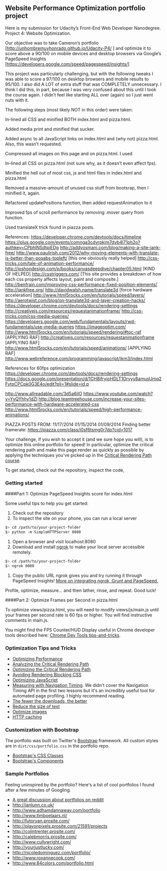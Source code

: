 ## Website Performance Optimization portfolio project

Here is my submission for Udacity’s Front-End Web Developer Nanodegree. Project 4: Website Optimization.
 
Our objective was to take Cameron’s portfolio [http://unhombremuyhonrado.github.io/Udacity-P4/ ] and optimize it to score above a 90/100 on mobile devices and desktop browsers via Google’s PageSpeed Insights [https://developers.google.com/speed/pagespeed/insights/]
 
This project was particularly challenging, but with the following tweaks I was able to  score a 97/100 on desktop browsers and mobile results to 95/100. I also did A LOT of extra stuff that was COMPLETELY unnecessary. I think I did this, in part, because I was very confused about this until I took the course again. I didn’t feel like starting ALL over (again) so I just went nuts with it.
 
The following steps (most likely NOT in this order) were taken:

In-lined all CSS and minified BOTH index.html and pizza.html.

Added media print and minified that sucker.

Added async to all JavaScript links on index.html and (why not) pizza.html. Also, this wasn’t requested.

Compressed all images on this page and on pizza.html. I used

In-lined all CSS on pizza.html (not sure why, as it doesn’t even affect fps).

Minified the hell out of most css, js and html files in index.html and pizza.html

Removed a massive-amount of unused css stuff from bootsrap, then I minified it, again.

Refactored updatePositions function, then added requestAnimation to it

Improved fps of scroll performance by removing .mover query from function.

Used translateX trick found in piazza posts.

References: 
https://developer.chrome.com/devtools/docs/timeline
https://plus.google.com/events/comnga3cdvrpkjm7dvb4l71ph2o?authkey=CPbhlNSdtpiEDg
http://addyosmani.com/blog/making-a-site-jank-free/
http://www.paulirish.com/2012/why-moving-elements-with-translate-is-better-than-posabs-topleft/ [this one obviously really helped]
http://css-tricks.com/tale-of-animation-performance/
http://joshondesign.com/p/books/canvasdeepdive/chapter05.html [KIND OF HELPED]
http://csstriggers.com/ [This site provides a breakdown of how each css property affects layout, paint and composite.]
http://benfrain.com/improving-css-performance-fixed-position-elements/
http://jankfree.org/
http://davidwalsh.name/translate3d [force hardware acceleration]
http://www.html5rocks.com/en/tutorials/speed/layers/
http://aerotwist.com/blog/on-translate3d-and-layer-creation-hacks/
https://developer.chrome.com/devtools/docs/rendering-settings
http://creativejs.com/resources/requestanimationframe/
http://css-tricks.com/css-media-queries/
https://developers.google.com/web/fundamentals/layouts/rwd-fundamentals/use-media-queries
https://imageoptim.com/
http://www.html5rocks.com/en/tutorials/speed/rendering/#toc-raf [APPLYING RAF]
http://creativejs.com/resources/requestanimationframe [APPLYING RAF]
http://www.html5rocks.com/en/tutorials/speed/animations/ [APPLYING RAF]
http://www.webreference.com/programming/javascript/jkm3/index.html

References for 60fps optimization
https://developer.chrome.com/devtools/docs/rendering-settings
https://docs.google.com/presentation/d/1CH8ifryioHDLT1Oryyy8amusUmq2FytpCPCpk0G3E4o/edit?pli=1#slide=id.p

http://www.allreadable.com/3d5a6iIO 
https://www.youtube.com/watch?v=YyQYhhy1dZI
http://blog.teamtreehouse.com/increase-your-sites-performance-with-hardware-accelerated-css
http://www.html5rocks.com/en/tutorials/speed/high-performance-animations/

PIAZZA POSTS FROM:
11/17/2014
01/15/2014
01/09/2014
Finding better framerate: https://piazza.com/class/i0sf6tsmg0r7do?cid=1017



Your challenge, if you wish to accept it (and we sure hope you will), is to optimize this online portfolio for speed! In particular, optimize the critical rendering path and make this page render as quickly as possible by applying the techniques you've picked up in the [Critical Rendering Path course](https://www.udacity.com/course/ud884).

To get started, check out the repository, inspect the code,

### Getting started

####Part 1: Optimize PageSpeed Insights score for index.html

Some useful tips to help you get started:

1. Check out the repository
1. To inspect the site on your phone, you can run a local server

  ```bash
  $> cd /path/to/your-project-folder
  $> python -m SimpleHTTPServer 8080
  ```

1. Open a browser and visit localhost:8080
1. Download and install [ngrok](https://ngrok.com/) to make your local server accessible remotely.

  ``` bash
  $> cd /path/to/your-project-folder
  $> ngrok 8080
  ```

1. Copy the public URL ngrok gives you and try running it through PageSpeed Insights! [More on integrating ngrok, Grunt and PageSpeed.](http://www.jamescryer.com/2014/06/12/grunt-pagespeed-and-ngrok-locally-testing/)

Profile, optimize, measure... and then lather, rinse, and repeat. Good luck!

####Part 2: Optimize Frames per Second in pizza.html

To optimize views/pizza.html, you will need to modify views/js/main.js until your frames per second rate is 60 fps or higher. You will find instructive comments in main.js. 

You might find the FPS Counter/HUD Display useful in Chrome developer tools described here: [Chrome Dev Tools tips-and-tricks](https://developer.chrome.com/devtools/docs/tips-and-tricks).

### Optimization Tips and Tricks
* [Optimizing Performance](https://developers.google.com/web/fundamentals/performance/ "web performance")
* [Analyzing the Critical Rendering Path](https://developers.google.com/web/fundamentals/performance/critical-rendering-path/analyzing-crp.html "analyzing crp")
* [Optimizing the Critical Rendering Path](https://developers.google.com/web/fundamentals/performance/critical-rendering-path/optimizing-critical-rendering-path.html "optimize the crp!")
* [Avoiding Rendering Blocking CSS](https://developers.google.com/web/fundamentals/performance/critical-rendering-path/render-blocking-css.html "render blocking css")
* [Optimizing JavaScript](https://developers.google.com/web/fundamentals/performance/critical-rendering-path/adding-interactivity-with-javascript.html "javascript")
* [Measuring with Navigation Timing](https://developers.google.com/web/fundamentals/performance/critical-rendering-path/measure-crp.html "nav timing api"). We didn't cover the Navigation Timing API in the first two lessons but it's an incredibly useful tool for automated page profiling. I highly recommend reading.
* <a href="https://developers.google.com/web/fundamentals/performance/optimizing-content-efficiency/eliminate-downloads.html">The fewer the downloads, the better</a>
* <a href="https://developers.google.com/web/fundamentals/performance/optimizing-content-efficiency/optimize-encoding-and-transfer.html">Reduce the size of text</a>
* <a href="https://developers.google.com/web/fundamentals/performance/optimizing-content-efficiency/image-optimization.html">Optimize images</a>
* <a href="https://developers.google.com/web/fundamentals/performance/optimizing-content-efficiency/http-caching.html">HTTP caching</a>

### Customization with Bootstrap
The portfolio was built on Twitter's <a href="http://getbootstrap.com/">Bootstrap</a> framework. All custom styles are in `dist/css/portfolio.css` in the portfolio repo.

* <a href="http://getbootstrap.com/css/">Bootstrap's CSS Classes</a>
* <a href="http://getbootstrap.com/components/">Bootstrap's Components</a>

### Sample Portfolios

Feeling uninspired by the portfolio? Here's a list of cool portfolios I found after a few minutes of Googling.

* <a href="http://www.reddit.com/r/webdev/comments/280qkr/would_anybody_like_to_post_their_portfolio_site/">A great discussion about portfolios on reddit</a>
* <a href="http://ianlunn.co.uk/">http://ianlunn.co.uk/</a>
* <a href="http://www.adhamdannaway.com/portfolio">http://www.adhamdannaway.com/portfolio</a>
* <a href="http://www.timboelaars.nl/">http://www.timboelaars.nl/</a>
* <a href="http://futoryan.prosite.com/">http://futoryan.prosite.com/</a>
* <a href="http://playonpixels.prosite.com/21591/projects">http://playonpixels.prosite.com/21591/projects</a>
* <a href="http://colintrenter.prosite.com/">http://colintrenter.prosite.com/</a>
* <a href="http://calebmorris.prosite.com/">http://calebmorris.prosite.com/</a>
* <a href="http://www.cullywright.com/">http://www.cullywright.com/</a>
* <a href="http://yourjustlucky.com/">http://yourjustlucky.com/</a>
* <a href="http://nicoledominguez.com/portfolio/">http://nicoledominguez.com/portfolio/</a>
* <a href="http://www.roxannecook.com/">http://www.roxannecook.com/</a>
* <a href="http://www.84colors.com/portfolio.html">http://www.84colors.com/portfolio.html</a>
